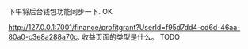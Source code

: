 下午将后台钱包功能同步一下. OK


http://127.0.0.1:7001/finance/profitgrant?UserId=f95d7dd4-cd6d-46aa-80a0-c3e8a288a70c. 
收益页面的类型是什么。 TODO